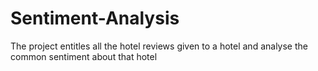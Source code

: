 # Sentiment-Analysis
The project entitles all the hotel reviews given to a hotel and analyse the common sentiment about that hotel
